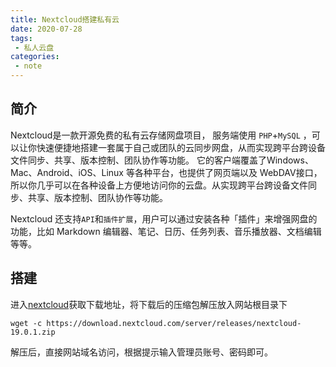 ```yaml
---
title: Nextcloud搭建私有云
date: 2020-07-28
tags:
 - 私人云盘
categories:
 - note
---
```


## 简介
Nextcloud是一款开源免费的私有云存储网盘项目， 服务端使用 `PHP`+`MySQL` ，可以让你快速便捷地搭建一套属于自己或团队的云同步网盘，从而实现跨平台跨设备文件同步、共享、版本控制、团队协作等功能。
它的客户端覆盖了Windows、Mac、Android、iOS、Linux 等各种平台，也提供了网页端以及 WebDAV接口，所以你几乎可以在各种设备上方便地访问你的云盘。从实现跨平台跨设备文件同步、共享、版本控制、团队协作等功能。


Nextcloud 还支持` API `和`插件扩展`，用户可以通过安装各种「插件」来增强网盘的功能，比如 Markdown 编辑器、笔记、日历、任务列表、音乐播放器、文档编辑等等。

## 搭建

进入[nextcloud](https://nextcloud.com/)获取下载地址，将下载后的压缩包解压放入网站根目录下
```
wget -c https://download.nextcloud.com/server/releases/nextcloud-19.0.1.zip
```

解压后，直接网站域名访问，根据提示输入管理员账号、密码即可。
